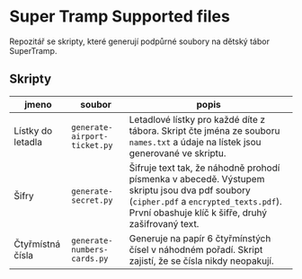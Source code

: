 # Super Tramp Supported files

Repozitář se skripty, které generují podpůrné soubory na dětský tábor SuperTramp.

## Skripty

| jmeno             | soubor                       | popis                                                                                                                                                                                       |
| ----------------- | ---------------------------- | ------------------------------------------------------------------------------------------------------------------------------------------------------------------------------------------- |
| Lístky do letadla | `generate-airport-ticket.py` | Letadlové lístky pro každé díte z tábora. Skript čte jména ze souboru `names.txt` a údaje na lístek jsou generované ve skriptu.                                                             |
| Šifry             | `generate-secret.py`         | Šifruje text tak, že náhodně prohodí písmenka v abecedě. Výstupem skriptu jsou dva pdf soubory (`cipher.pdf` a `encrypted_texts.pdf`). První obashuje klíč k šifře, druhý zašifrovaný text. |
| Čtyřmístná čísla  | `generate-numbers-cards.py`  | Generuje na papír 6 čtyřmínstých čísel v náhodném pořadí. Skript zajistí, že se čísla nikdy neopakují.                                                                                      |
